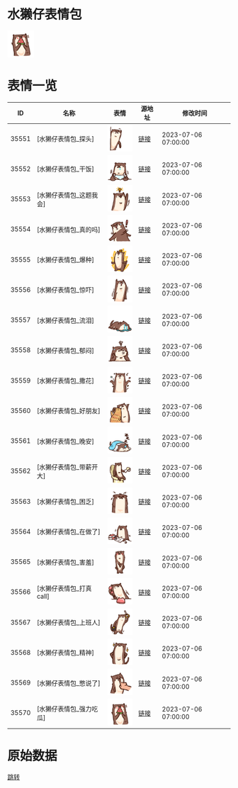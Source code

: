 # 水獭仔表情包

<img src="./cover.png" height="60" alt="cover" />

# 表情一览

|ID|名称|表情|源地址|修改时间|
|----|----|----|----|----|
|35551|[水獭仔表情包_探头]|<img src="./pic/035551_%5B水獭仔表情包_探头%5D.png" height="60" alt="探头"/>|[链接](https://i0.hdslb.com/bfs/garb/dc2f9dbf4f76e9ec1743d3750634892fc56ebf14.png)|2023-07-06 07:00:00|
|35552|[水獭仔表情包_干饭]|<img src="./pic/035552_%5B水獭仔表情包_干饭%5D.png" height="60" alt="干饭"/>|[链接](https://i0.hdslb.com/bfs/garb/2c721eddedad1d69eed6b087931b1d8d93109267.png)|2023-07-06 07:00:00|
|35553|[水獭仔表情包_这题我会]|<img src="./pic/035553_%5B水獭仔表情包_这题我会%5D.png" height="60" alt="这题我会"/>|[链接](https://i0.hdslb.com/bfs/garb/9d912fcbfa5b9a28e418ce37d2fae3af53b65b7f.png)|2023-07-06 07:00:00|
|35554|[水獭仔表情包_真的吗]|<img src="./pic/035554_%5B水獭仔表情包_真的吗%5D.png" height="60" alt="真的吗"/>|[链接](https://i0.hdslb.com/bfs/garb/87256d866fbb4c60f4690cfd029cdf6190a32fb0.png)|2023-07-06 07:00:00|
|35555|[水獭仔表情包_爆种]|<img src="./pic/035555_%5B水獭仔表情包_爆种%5D.png" height="60" alt="爆种"/>|[链接](https://i0.hdslb.com/bfs/garb/11152c1b9a19a400320eea6982676c13b415630b.png)|2023-07-06 07:00:00|
|35556|[水獭仔表情包_惊吓]|<img src="./pic/035556_%5B水獭仔表情包_惊吓%5D.png" height="60" alt="惊吓"/>|[链接](https://i0.hdslb.com/bfs/garb/1fd4e53c54ee9ab4f7456e2fd0473fba66bf1eff.png)|2023-07-06 07:00:00|
|35557|[水獭仔表情包_流泪]|<img src="./pic/035557_%5B水獭仔表情包_流泪%5D.png" height="60" alt="流泪"/>|[链接](https://i0.hdslb.com/bfs/garb/f2d83a0de84391fa9186e64364329fd3f81c70b2.png)|2023-07-06 07:00:00|
|35558|[水獭仔表情包_郁闷]|<img src="./pic/035558_%5B水獭仔表情包_郁闷%5D.png" height="60" alt="郁闷"/>|[链接](https://i0.hdslb.com/bfs/garb/6d2d419392608e03cbbb3fc578aec7edc24124e0.png)|2023-07-06 07:00:00|
|35559|[水獭仔表情包_撒花]|<img src="./pic/035559_%5B水獭仔表情包_撒花%5D.png" height="60" alt="撒花"/>|[链接](https://i0.hdslb.com/bfs/garb/dbc0fd204d0685c270544617635f2a4eba352410.png)|2023-07-06 07:00:00|
|35560|[水獭仔表情包_好朋友]|<img src="./pic/035560_%5B水獭仔表情包_好朋友%5D.png" height="60" alt="好朋友"/>|[链接](https://i0.hdslb.com/bfs/garb/6870449e790ef89e2e3037d761afc0972cfe22a6.png)|2023-07-06 07:00:00|
|35561|[水獭仔表情包_晚安]|<img src="./pic/035561_%5B水獭仔表情包_晚安%5D.png" height="60" alt="晚安"/>|[链接](https://i0.hdslb.com/bfs/garb/b54e4af50a35997c62a368ce31353a2b90000e4d.png)|2023-07-06 07:00:00|
|35562|[水獭仔表情包_带薪开大]|<img src="./pic/035562_%5B水獭仔表情包_带薪开大%5D.png" height="60" alt="带薪开大"/>|[链接](https://i0.hdslb.com/bfs/garb/fd194120f603db45a9e571c7d07099b4bf5852c2.png)|2023-07-06 07:00:00|
|35563|[水獭仔表情包_困乏]|<img src="./pic/035563_%5B水獭仔表情包_困乏%5D.png" height="60" alt="困乏"/>|[链接](https://i0.hdslb.com/bfs/garb/000edf853dafd5e3015a63a963e521e95759c8df.png)|2023-07-06 07:00:00|
|35564|[水獭仔表情包_在做了]|<img src="./pic/035564_%5B水獭仔表情包_在做了%5D.png" height="60" alt="在做了"/>|[链接](https://i0.hdslb.com/bfs/garb/766470d4dec0519ed187d5b1ba4bc257b8cce257.png)|2023-07-06 07:00:00|
|35565|[水獭仔表情包_害羞]|<img src="./pic/035565_%5B水獭仔表情包_害羞%5D.png" height="60" alt="害羞"/>|[链接](https://i0.hdslb.com/bfs/garb/6873d69507742db508ace99707de33bfea10b370.png)|2023-07-06 07:00:00|
|35566|[水獭仔表情包_打真call]|<img src="./pic/035566_%5B水獭仔表情包_打真call%5D.png" height="60" alt="打真call"/>|[链接](https://i0.hdslb.com/bfs/garb/84b1b391853f57972062275c7064ba9f88856abb.png)|2023-07-06 07:00:00|
|35567|[水獭仔表情包_上班人]|<img src="./pic/035567_%5B水獭仔表情包_上班人%5D.png" height="60" alt="上班人"/>|[链接](https://i0.hdslb.com/bfs/garb/a642099245b06369df2077ef002fa26b58d175e4.png)|2023-07-06 07:00:00|
|35568|[水獭仔表情包_精神]|<img src="./pic/035568_%5B水獭仔表情包_精神%5D.png" height="60" alt="精神"/>|[链接](https://i0.hdslb.com/bfs/garb/6169762d1a26cf5a68bcd4d9222f63eb18686842.png)|2023-07-06 07:00:00|
|35569|[水獭仔表情包_憋说了]|<img src="./pic/035569_%5B水獭仔表情包_憋说了%5D.png" height="60" alt="憋说了"/>|[链接](https://i0.hdslb.com/bfs/garb/3a8f53e154836d579135e40bbf158640bf81b73f.png)|2023-07-06 07:00:00|
|35570|[水獭仔表情包_强力吃瓜]|<img src="./pic/035570_%5B水獭仔表情包_强力吃瓜%5D.png" height="60" alt="强力吃瓜"/>|[链接](https://i0.hdslb.com/bfs/garb/ac615929d47afa0a2a4ec8a15a94cae00d908425.png)|2023-07-06 07:00:00|

# 原始数据

[跳转](./raw.json)

